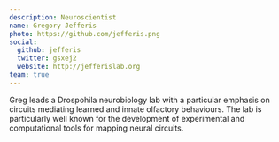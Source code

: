 ```yaml
---
description: Neuroscientist
name: Gregory Jefferis
photo: https://github.com/jefferis.png
social:
  github: jefferis
  twitter: gsxej2
  website: http://jefferislab.org
team: true
---
```


Greg leads a Drospohila neurobiology lab with a particular emphasis on
circuits mediating learned and innate olfactory behaviours. The lab is
particularly well known for the development of experimental
and computational tools for mapping neural circuits.